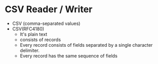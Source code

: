 # CSV Reader / Writer

* CSV (comma-separated values)
* CSV(RFC4180)
  - It's plain text
  - consists of records
  - Every record consists of fields separated by a single character delimiter.
  - Every record has the same sequence of fields

